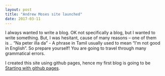 ```yaml
---
layout: post
title: "Andrew Moses site launched"
date: 2017-03-11
---
```


I always wanted to write a blog. OK not specifically a blog, but I wanted to write something. But, I was hesitant, cause of many reasons – one of them is .. “Na peter illa da” - A phrase in Tamil usually used to mean “I'm not good in English”. So prepare yourself! You are going to travel through many grammatical errors.

I created this site using github pages, hence my first blog is going to be [Starting with github pages](http://andrewmoses.github.io).
